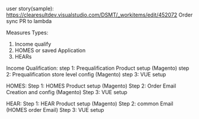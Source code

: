user  story(sample): https://clearesultdev.visualstudio.com/DSMT/_workitems/edit/452072
Order sync PR to lambda

Measures Types:
1. Income qualify
2. HOMES or saved Application
3. HEARs


Income Qualification:
step 1: Prequalification Product setup (Magento)
step 2: Prequalification store level config (Magento)
step 3: VUE setup


HOMES:
Step 1: HOMES Product setup (Magento)
Step 2: Order Email Creation and config (Magento)
Step 3: VUE setup

HEAR:
Step 1: HEAR Product setup (Magento)
Step 2: common Email (HOMES order Email)
Step 3: VUE setup